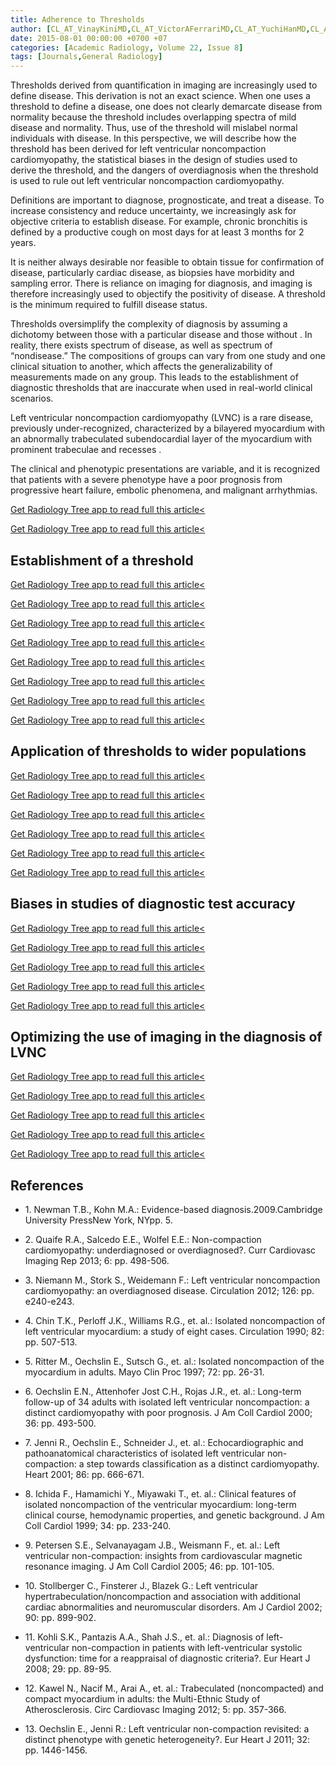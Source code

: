 ```yaml
---
title: Adherence to Thresholds
author: [CL_AT_VinayKiniMD,CL_AT_VictorAFerrariMD,CL_AT_YuchiHanMD,CL_AT_SaurabhJhaMBBS]
date: 2015-08-01 00:00:00 +0700 +07
categories: [Academic Radiology, Volume 22, Issue 8]
tags: [Journals,General Radiology]
---
```

Thresholds derived from quantification in imaging are increasingly used to define disease. This derivation is not an exact science. When one uses a threshold to define a disease, one does not clearly demarcate disease from normality because the threshold includes overlapping spectra of mild disease and normality. Thus, use of the threshold will mislabel normal individuals with disease. In this perspective, we will describe how the threshold has been derived for left ventricular noncompaction cardiomyopathy, the statistical biases in the design of studies used to derive the threshold, and the dangers of overdiagnosis when the threshold is used to rule out left ventricular noncompaction cardiomyopathy.

Definitions are important to diagnose, prognosticate, and treat a disease. To increase consistency and reduce uncertainty, we increasingly ask for objective criteria to establish disease. For example, chronic bronchitis is defined by a productive cough on most days for at least 3 months for 2 years.

It is neither always desirable nor feasible to obtain tissue for confirmation of disease, particularly cardiac disease, as biopsies have morbidity and sampling error. There is reliance on imaging for diagnosis, and imaging is therefore increasingly used to objectify the positivity of disease. A threshold is the minimum required to fulfill disease status.

Thresholds oversimplify the complexity of diagnosis by assuming a dichotomy between those with a particular disease and those without . In reality, there exists spectrum of disease, as well as spectrum of “nondisease.” The compositions of groups can vary from one study and one clinical situation to another, which affects the generalizability of measurements made on any group. This leads to the establishment of diagnostic thresholds that are inaccurate when used in real-world clinical scenarios.

Left ventricular noncompaction cardiomyopathy (LVNC) is a rare disease, previously under-recognized, characterized by a bilayered myocardium with an abnormally trabeculated subendocardial layer of the myocardium with prominent trabeculae and recesses .

The clinical and phenotypic presentations are variable, and it is recognized that patients with a severe phenotype have a poor prognosis from progressive heart failure, embolic phenomena, and malignant arrhythmias.

[Get Radiology Tree app to read full this article<](https://clinicalpub.com/app)

[Get Radiology Tree app to read full this article<](https://clinicalpub.com/app)

## Establishment of a threshold

[Get Radiology Tree app to read full this article<](https://clinicalpub.com/app)

[Get Radiology Tree app to read full this article<](https://clinicalpub.com/app)

[Get Radiology Tree app to read full this article<](https://clinicalpub.com/app)

[Get Radiology Tree app to read full this article<](https://clinicalpub.com/app)

[Get Radiology Tree app to read full this article<](https://clinicalpub.com/app)

[Get Radiology Tree app to read full this article<](https://clinicalpub.com/app)

[Get Radiology Tree app to read full this article<](https://clinicalpub.com/app)

[Get Radiology Tree app to read full this article<](https://clinicalpub.com/app)

## Application of thresholds to wider populations

[Get Radiology Tree app to read full this article<](https://clinicalpub.com/app)

[Get Radiology Tree app to read full this article<](https://clinicalpub.com/app)

[Get Radiology Tree app to read full this article<](https://clinicalpub.com/app)

[Get Radiology Tree app to read full this article<](https://clinicalpub.com/app)

[Get Radiology Tree app to read full this article<](https://clinicalpub.com/app)

[Get Radiology Tree app to read full this article<](https://clinicalpub.com/app)

## Biases in studies of diagnostic test accuracy

[Get Radiology Tree app to read full this article<](https://clinicalpub.com/app)

[Get Radiology Tree app to read full this article<](https://clinicalpub.com/app)

[Get Radiology Tree app to read full this article<](https://clinicalpub.com/app)

[Get Radiology Tree app to read full this article<](https://clinicalpub.com/app)

[Get Radiology Tree app to read full this article<](https://clinicalpub.com/app)

## Optimizing the use of imaging in the diagnosis of LVNC

[Get Radiology Tree app to read full this article<](https://clinicalpub.com/app)

[Get Radiology Tree app to read full this article<](https://clinicalpub.com/app)

[Get Radiology Tree app to read full this article<](https://clinicalpub.com/app)

[Get Radiology Tree app to read full this article<](https://clinicalpub.com/app)

[Get Radiology Tree app to read full this article<](https://clinicalpub.com/app)

## References

- 1\. Newman T.B., Kohn M.A.: Evidence-based diagnosis.2009.Cambridge University PressNew York, NYpp. 5.


- 2\. Quaife R.A., Salcedo E.E., Wolfel E.E.: Non-compaction cardiomyopathy: underdiagnosed or overdiagnosed?. Curr Cardiovasc Imaging Rep 2013; 6: pp. 498-506.


- 3\. Niemann M., Stork S., Weidemann F.: Left ventricular noncompaction cardiomyopathy: an overdiagnosed disease. Circulation 2012; 126: pp. e240-e243.


- 4\. Chin T.K., Perloff J.K., Williams R.G., et. al.: Isolated noncompaction of left ventricular myocardium: a study of eight cases. Circulation 1990; 82: pp. 507-513.


- 5\. Ritter M., Oechslin E., Sutsch G., et. al.: Isolated noncompaction of the myocardium in adults. Mayo Clin Proc 1997; 72: pp. 26-31.


- 6\. Oechslin E.N., Attenhofer Jost C.H., Rojas J.R., et. al.: Long-term follow-up of 34 adults with isolated left ventricular noncompaction: a distinct cardiomyopathy with poor prognosis. J Am Coll Cardiol 2000; 36: pp. 493-500.


- 7\. Jenni R., Oechslin E., Schneider J., et. al.: Echocardiographic and pathoanatomical characteristics of isolated left ventricular non-compaction: a step towards classification as a distinct cardiomyopathy. Heart 2001; 86: pp. 666-671.


- 8\. Ichida F., Hamamichi Y., Miyawaki T., et. al.: Clinical features of isolated noncompaction of the ventricular myocardium: long-term clinical course, hemodynamic properties, and genetic background. J Am Coll Cardiol 1999; 34: pp. 233-240.


- 9\. Petersen S.E., Selvanayagam J.B., Weismann F., et. al.: Left ventricular non-compaction: insights from cardiovascular magnetic resonance imaging. J Am Coll Cardiol 2005; 46: pp. 101-105.


- 10\. Stollberger C., Finsterer J., Blazek G.: Left ventricular hypertrabeculation/noncompaction and association with additional cardiac abnormalities and neuromuscular disorders. Am J Cardiol 2002; 90: pp. 899-902.


- 11\. Kohli S.K., Pantazis A.A., Shah J.S., et. al.: Diagnosis of left-ventricular non-compaction in patients with left-ventricular systolic dysfunction: time for a reappraisal of diagnostic criteria?. Eur Heart J 2008; 29: pp. 89-95.


- 12\. Kawel N., Nacif M., Arai A., et. al.: Trabeculated (noncompacted) and compact myocardium in adults: the Multi-Ethnic Study of Atherosclerosis. Circ Cardiovasc Imaging 2012; 5: pp. 357-366.


- 13\. Oechslin E., Jenni R.: Left ventricular non-compaction revisited: a distinct phenotype with genetic heterogeneity?. Eur Heart J 2011; 32: pp. 1446-1456.